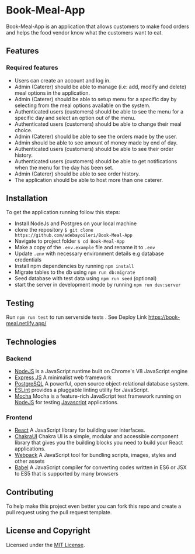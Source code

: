 # Book-Meal-App 

Book-Meal-App is an application that allows customers to make food orders and helps the food
vendor know what the customers want to eat.

## Features

### Required features

* Users can create an account and log in.
* Admin (Caterer) should be able to manage (i.e: add, modify and delete) meal options in
  the application.
* Admin (Caterer) should be able to setup menu for a specific day by selecting from the
  meal options available on the system.
* Authenticated users (customers) should be able to see the menu for a specific day and
  select an option out of the menu.
* Authenticated users (customers) should be able to change their meal choice.
* Admin (Caterer) should be able to see the orders made by the user.
* Admin should be able to see amount of money made by end of day.
* Authenticated users (customers) should be able to see their order history.
* Authenticated users (customers) should be able to get notifications when the menu for
  the day has been set.
* Admin (Caterer) should be able to see order history.
* The application should be able to host more than one caterer.

## Installation

To get the application running follow this steps:

* Install NodeJs and Postgres on your local machine
* clone the repository `$ git clone https://github.com/adebayoileri/Book-Meal-App`
* Navigate to project folder `$ cd Book-Meal-App`
* Make a copy of the `.env.example` file and rename it to `.env`
* Update `.env` with necessary environment details e.g database credentials
* Install npm dependencies by running `npm install`
* Migrate tables to the db using `npm run db:migrate`
* Seed database with test data using `npm run seed` (optional)
* start the server in development mode by running `npm run dev:server`

## Testing

Run `npm run test` to run serverside tests .
See Deploy Link https://book-meal.netlify.app/

## Technologies

### Backend

* [NodeJS](http://nodejs.org/en) is a JavaScript runtime built on Chrome's V8 JavaScript engine
* [Express JS](http://express.com) A minimalist web framework
* [PostgreSQL](https://www.postgresql.org/) A powerful, open source object-relational database system.
* [ESLint](eslint.org) provides a pluggable linting utility for JavaScript.
* [Mocha](https://mochajs.org/) Mocha is a feature-rich JavaScript test framework running on [NodeJS](nodejs.org/en) for testing [Javascript](javascript.com) applications.

### Frontend

* [React](https://facebook.github.io/react/) A JavaScript library for building user interfaces.
* [ChakraUI](https://chakra-ui.com/) Chakra UI is a simple, modular and accessible component library that gives you the building blocks you need to build your React applications.
* [Webpack](https://webpack.js.org/) A JavaScript tool for bundling scripts, images, styles and other assets
* [Babel](https://babeljs.io/) A JavaScript compiler for converting codes written in ES6 or JSX to ES5 that is supported by many browsers


## Contributing

To help make this project even better you can fork this repo and create a pull request using the pull request template.

## License and Copyright

Licensed under the [MIT License](LICENSE).
